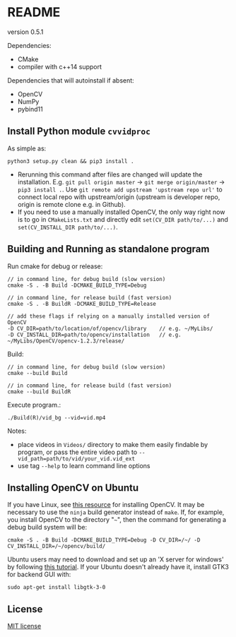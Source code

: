 # README

<!-- must update setup.py version as well -->
version 0.5.1

Dependencies:

- CMake
- compiler with c++14 support

Dependencies that will autoinstall if absent:
- OpenCV
- NumPy
- pybind11


## Install Python module `cvvidproc`

As simple as:
```
python3 setup.py clean && pip3 install .
```

- Rerunning this command after files are changed will update the installation. E.g. `git pull origin master` -> `git merge origin/master` -> `pip3 install .`. Use `git remote add upstream 'upstream repo url'` to connect local repo with upstream/origin (upstream is developer repo, origin is remote clone e.g. in Github).
- If you need to use a manually installed OpenCV, the only way right now is to go in `CMakeLists.txt` and directly edit `set(CV_DIR path/to/...)` and `set(CV_INSTALL_DIR path/to/...)`.


## Building and Running as standalone program

Run cmake for debug or release:

```
// in command line, for debug build (slow version)
cmake -S . -B Build -DCMAKE_BUILD_TYPE=Debug

// in command line, for release build (fast version)
cmake -S . -B BuildR -DCMAKE_BUILD_TYPE=Release

// add these flags if relying on a manually installed version of OpenCV
-D CV_DIR=path/to/location/of/opencv/library	// e.g. ~/MyLibs/
-D CV_INSTALL_DIR=path/to/opencv/installation 	// e.g. ~/MyLibs/OpenCV/opencv-1.2.3/release/
```

Build:

```
// in command line, for debug build (slow version)
cmake --build Build

// in command line, for release build (fast version)
cmake --build BuildR
```

Execute program.:

```
./Build(R)/vid_bg --vid=vid.mp4
```

Notes:
- place videos in `Videos/` directory to make them easily findable by program, or pass the entire video path to `--vid_path=path/to/vid/your_vid.vid_ext`
- use tag `--help` to learn command line options


## Installing OpenCV on Ubuntu

If you have Linux, see [this resource](https://docs.opencv.org/master/d7/d9f/tutorial_linux_install.html) for installing OpenCV. It may be necessary to use the `ninja` build generator instead of `make`. If, for example, you install OpenCV to the directory "`~`", then the command for generating a debug build system will be:

```
cmake -S . -B Build -DCMAKE_BUILD_TYPE=Debug -D CV_DIR=/~/ -D CV_INSTALL_DIR=/~/opencv/build/
```

Ubuntu users may need to download and set up an 'X server for windows' by following [this tutorial](https://seanthegeek.net/234/graphical-linux-applications-bash-ubuntu-windows/). If your Ubuntu doesn't already have it, install GTK3 for backend GUI with:

```
sudo apt-get install libgtk-3-0
```


## License

[MIT license](https://opensource.org/licenses/MIT)

























